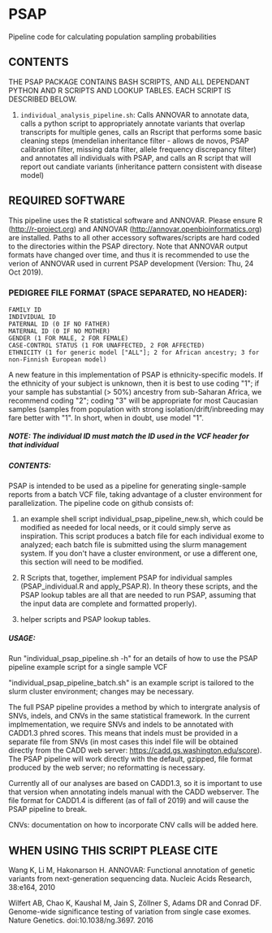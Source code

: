 # PSAP
Pipeline code for calculating population sampling probabilities

## CONTENTS
THE PSAP PACKAGE CONTAINS BASH SCRIPTS, AND ALL DEPENDANT PYTHON AND R SCRIPTS AND LOOKUP TABLES. EACH SCRIPT IS DESCRIBED BELOW.

1) ```individual_analysis_pipeline.sh```: Calls ANNOVAR to annotate data, calls a python script to appropriately annotate variants that overlap transcripts for multiple genes, calls an Rscript that performs some basic cleaning steps (mendelian inheritance filter - allows de novos, PSAP calibration filter, missing data filter, allele frequency discrepancy filter) and annotates all individuals with PSAP, and calls an R script that will report out candiate variants (inheritance pattern consistent with disease model)

## REQUIRED SOFTWARE
This pipeline uses the R statistical software and ANNOVAR.  Please ensure R (http://r-project.org) and ANNOVAR (http://annovar.openbioinformatics.org) are installed.  Paths to all other accessory softwares/scripts are hard coded to the directories within the PSAP directory. Note that ANNOVAR output formats have changed over time, and thus it is recommended to use the verion of ANNOVAR used in current PSAP development (Version: Thu, 24 Oct 2019). 


### PEDIGREE FILE FORMAT (SPACE SEPARATED, NO HEADER):

```
FAMILY ID
INDIVIDUAL ID
PATERNAL ID (0 IF NO FATHER)
MATERNAL ID (0 IF NO MOTHER)
GENDER (1 FOR MALE, 2 FOR FEMALE)
CASE-CONTROL STATUS (1 FOR UNAFFECTED, 2 FOR AFFECTED)
ETHNICITY (1 for generic model ["ALL"]; 2 for African ancestry; 3 for non-Finnish European model)
```
A new feature in this implementation of PSAP is ethnicity-specific models. If the ethnicity of your subject is unknown, then 
it is best to use coding "1"; if your sample has substantial (> 50%) ancestry from sub-Saharan Africa, we recommend coding "2"; coding "3" will be appropriate for most Caucasian samples (samples from population with strong isolation/drift/inbreeding may fare better with "1". In short, when in doubt, use model "1". 

##### NOTE: The individual ID must match the ID used in the VCF header for that individual


##### CONTENTS: 

PSAP is intended to be used as a pipeline for generating single-sample reports from a batch VCF file, taking advantage of a 
cluster environment for parallelization. The pipeline code on github consists of:
1. an example shell script individual_psap_pipeline_new.sh, which could be modified as needed for local needs, or it could 
simply serve as inspiration. This script produces a batch file for each individual exome to analyzed; each batch file is 
submitted using the slurm management system. If you don't have a cluster environment, or use a different one, this section
will need to be modified. 

2. R Scripts that, together, implement PSAP for individual samples (PSAP_individual.R and apply_PSAP.R). In theory these
scripts, and the PSAP lookup tables are all that are needed to run PSAP, assuming that the input data are complete and
formatted properly).

3. helper scripts and PSAP lookup tables. 


##### USAGE: 

Run "individual_psap_pipeline.sh -h" for an details of how to use the PSAP pipeline example script for a single sample VCF

"individual_psap_pipeline_batch.sh" is an example script is tailored to the slurm cluster environment; changes may be necessary. 

The full PSAP pipeline provides a method by which to intergrate analysis of SNVs, indels, and CNVs in the same statistical 
framework. In the current implmementation, we require SNVs and indels to be annotated with CADD1.3 phred scores. This means 
that indels must be provided in a separate file from SNVs (in most cases this indel file will be obtained directly from the
CADD web server: https://cadd.gs.washington.edu/score). The PSAP pipeline will work directly with the default, gzipped, file
format produced by the web server; no reformatting is necessary. 

Currently all of our analyses are based on CADD1.3, so it is important to use that version when annotating indels manual 
with the CADD webserver. The file format for CADD1.4 is different (as of fall of 2019) and will cause the PSAP pipeline to
break.

CNVs: documentation on how to incorporate CNV calls will be added here.


## WHEN USING THIS SCRIPT PLEASE CITE
Wang K, Li M, Hakonarson H. ANNOVAR: Functional annotation of genetic variants from next-generation sequencing data. Nucleic Acids Research, 38:e164, 2010

Wilfert AB, Chao K, Kaushal M, Jain S, Zöllner S, Adams DR and Conrad DF.  Genome-wide significance testing of variation from single case exomes. Nature Genetics. doi:10.1038/ng.3697. 2016
